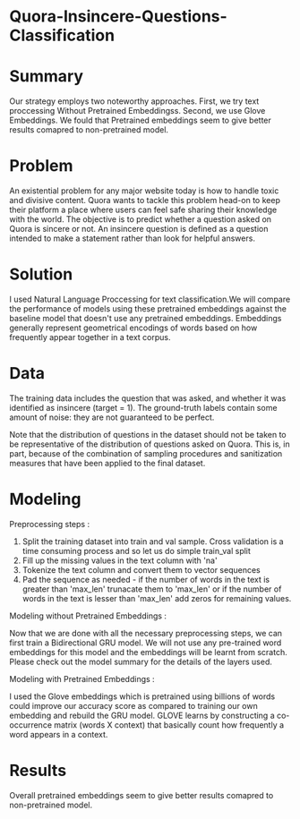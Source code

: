 # Quora-Insincere-Questions-Classification


# Summary

Our strategy employs two noteworthy approaches. First, we try text proccessing Without Pretrained Embeddingss. Second, we use Glove Embeddings.
We fould that Pretrained embeddings seem to give better results comapred to non-pretrained model.



# Problem

An existential problem for any major website today is how to handle toxic and divisive content. 
Quora wants to tackle this problem head-on to keep their platform a place where users can feel safe sharing their knowledge with the world.
The objective is to predict whether a question asked on Quora is sincere or not. 
An insincere question is defined as a question intended to make a statement rather than look for helpful answers.




# Solution

I used Natural Language Proccessing for text classification.We will compare the performance of models using these pretrained embeddings against the baseline model that doesn't use any pretrained embeddings.
Embeddings generally represent geometrical encodings of words based on how frequently appear together in a text corpus.




# Data

The training data includes the question that was asked, and whether it was identified as insincere (target = 1). 
The ground-truth labels contain some amount of noise: they are not guaranteed to be perfect.

Note that the distribution of questions in the dataset should not be taken to be representative of the distribution of questions asked on Quora. 
This is, in part, because of the combination of sampling procedures and sanitization measures that have been applied to the final dataset.



# Modeling

Preprocessing steps :

  1) Split the training dataset into train and val sample. Cross validation is a time consuming process and so let us do simple
     train_val split   
  2) Fill up the missing values in the text column with 'na'
  3) Tokenize the text column and convert them to vector sequences
  4) Pad the sequence as needed - if the number of words in the text is greater than 'max_len' trunacate them to 'max_len' or 
     if the number of words in the text is lesser than 'max_len' add zeros for remaining values.

Modeling without Pretrained Embeddings :

Now that we are done with all the necessary preprocessing steps, we can first train a Bidirectional GRU model. 
We will not use any pre-trained word embeddings for this model and the embeddings will be learnt from scratch. 
Please check out the model summary for the details of the layers used.

Modeling with Pretrained Embeddings :

I used the Glove embeddings which is pretrained using billions of words could improve our accuracy score as compared to training our own embedding and rebuild the GRU model.
GLOVE learns by constructing a co-occurrence matrix (words X context) that basically count how frequently a word appears in a context.



# Results

Overall pretrained embeddings seem to give better results comapred to non-pretrained model.

